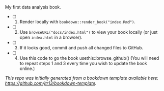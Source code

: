 My first data analysis book. 

- [ ] 1. Render locally with `bookdown::render_book("index.Rmd")`.

- [ ] 2. Use `browseURL("docs/index.html")` to view your book locally (or just open `index.html` in a browser).

- [ ] 3. If it looks good, commit and push all changed files to GitHub. 

- [ ] 4. Use this code to go the book  usethis::browse_github()
(You will need to repeat steps 1 and 3 every time you wish to update the book online.)

*This repo was initially generated from a bookdown template available here: https://github.com/jtr13/bookdown-template.*



